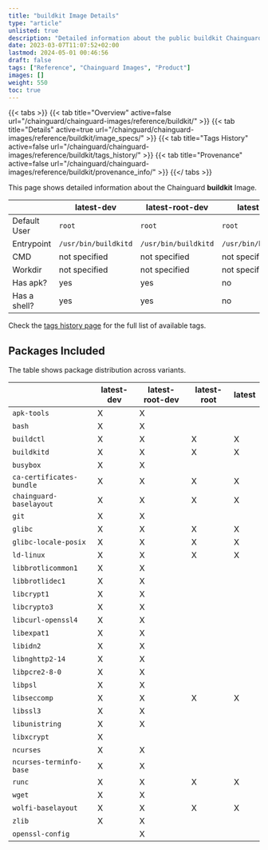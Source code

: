 ```yaml
---
title: "buildkit Image Details"
type: "article"
unlisted: true
description: "Detailed information about the public buildkit Chainguard Image."
date: 2023-03-07T11:07:52+02:00
lastmod: 2024-05-01 00:46:56
draft: false
tags: ["Reference", "Chainguard Images", "Product"]
images: []
weight: 550
toc: true
---
```


{{< tabs >}}
{{< tab title="Overview" active=false url="/chainguard/chainguard-images/reference/buildkit/" >}}
{{< tab title="Details" active=true url="/chainguard/chainguard-images/reference/buildkit/image_specs/" >}}
{{< tab title="Tags History" active=false url="/chainguard/chainguard-images/reference/buildkit/tags_history/" >}}
{{< tab title="Provenance" active=false url="/chainguard/chainguard-images/reference/buildkit/provenance_info/" >}}
{{</ tabs >}}

This page shows detailed information about the Chainguard **buildkit** Image.

|              | latest-dev           | latest-root-dev      | latest-root          | latest               |
|--------------|----------------------|----------------------|----------------------|----------------------|
| Default User | `root`               | `root`               | `root`               | `root`               |
| Entrypoint   | `/usr/bin/buildkitd` | `/usr/bin/buildkitd` | `/usr/bin/buildkitd` | `/usr/bin/buildkitd` |
| CMD          | not specified        | not specified        | not specified        | not specified        |
| Workdir      | not specified        | not specified        | not specified        | not specified        |
| Has apk?     | yes                  | yes                  | no                   | no                   |
| Has a shell? | yes                  | yes                  | no                   | no                   |

Check the [tags history page](/chainguard/chainguard-images/reference/buildkit/tags_history/) for the full list of available tags.

## Packages Included
The table shows package distribution across variants.

|                          | latest-dev | latest-root-dev | latest-root | latest |
|--------------------------|------------|-----------------|-------------|--------|
| `apk-tools`              | X          | X               |             |        |
| `bash`                   | X          | X               |             |        |
| `buildctl`               | X          | X               | X           | X      |
| `buildkitd`              | X          | X               | X           | X      |
| `busybox`                | X          | X               |             |        |
| `ca-certificates-bundle` | X          | X               | X           | X      |
| `chainguard-baselayout`  | X          | X               | X           | X      |
| `git`                    | X          | X               |             |        |
| `glibc`                  | X          | X               | X           | X      |
| `glibc-locale-posix`     | X          | X               | X           | X      |
| `ld-linux`               | X          | X               | X           | X      |
| `libbrotlicommon1`       | X          | X               |             |        |
| `libbrotlidec1`          | X          | X               |             |        |
| `libcrypt1`              | X          | X               |             |        |
| `libcrypto3`             | X          | X               |             |        |
| `libcurl-openssl4`       | X          | X               |             |        |
| `libexpat1`              | X          | X               |             |        |
| `libidn2`                | X          | X               |             |        |
| `libnghttp2-14`          | X          | X               |             |        |
| `libpcre2-8-0`           | X          | X               |             |        |
| `libpsl`                 | X          | X               |             |        |
| `libseccomp`             | X          | X               | X           | X      |
| `libssl3`                | X          | X               |             |        |
| `libunistring`           | X          | X               |             |        |
| `libxcrypt`              | X          |                 |             |        |
| `ncurses`                | X          | X               |             |        |
| `ncurses-terminfo-base`  | X          | X               |             |        |
| `runc`                   | X          | X               | X           | X      |
| `wget`                   | X          | X               |             |        |
| `wolfi-baselayout`       | X          | X               | X           | X      |
| `zlib`                   | X          | X               |             |        |
| `openssl-config`         |            | X               |             |        |


